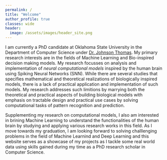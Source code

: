```yaml
---
permalink: /
title: "Welcome"
author_profile: true
classes: wide
header:
  image: /assets/images/header_site.png
---
```



I am currently a PhD candidate at Oklahoma State University in the Department of Computer Science under [Dr. Johnson Thomas](https://www.cs.okstate.edu/~jpt/). My primary research interests are in the fields of Machine Learning and Bio-inspired decision making models. My research focusses on analysis and implementation of *neural computational models* inspired by the human brain using Spiking Neural Networks (SNN). While there are several studies that specifies mathematical and theoretical realizations of biologically inspired models, there is a lack of practical application and implementation of such models. My research addresses such limitions by marrying both the theoretical and practical aspects of building biological models with emphasis on tractable design and practical use cases by solving computational tasks of pattern recognition and prediction.

Supplementing my research on computational models, I also am interested in brining Machine Learning to understand the functionalities of the human brain by studying and applying various research works in this field. As I move towards my graduation, I am looking forward to solving challlenging problems in the field of Machine Learnind and Deep Learning and this website serves as a showcase of my projects as I tackle some real world data using skills gained during my time as a PhD research scholar in Computer Science.
